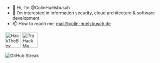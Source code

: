 - 👋 Hi, I’m @ColinHuelsbusch
- 👀 I’m interested in information security, cloud architecture & software development
- 📫 How to reach me: mail@colin-huelsbusch.de

<a href="https://app.hackthebox.com/profile/454171" target="_blank"><img src="https://www.hackthebox.com/badge/image/454171" alt="HackTheBox" height="50"/></a>
<a href="https://tryhackme.com/p/ColinHuelsbusch" target="_blank"><img src="https://tryhackme-badges.s3.amazonaws.com/ColinHuelsbusch.png" alt="TryHackMe" height="50"/></a>

![GitHub Streak](https://github-readme-streak-stats.herokuapp.com?user=ColinHuelsbusch&theme=transparent&hide_border=true&border_radius=5)
